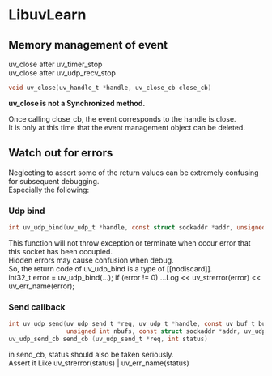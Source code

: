 # LibuvLearn
  
## Memory management of event  
uv_close after uv_timer_stop  
uv_close after uv_udp_recv_stop
```C
void uv_close(uv_handle_t *handle, uv_close_cb close_cb)
```
**uv_close is not a Synchronized method.**  

Once calling close_cb, the event corresponds to the handle is close.  
It is only at this time that the event management object can be deleted.  
  
## Watch out for errors  
Neglecting to assert some of the return values can be extremely confusing for subsequent debugging.  
Especially the following:  
### Udp bind  
```C
int uv_udp_bind(uv_udp_t *handle, const struct sockaddr *addr, unsigned int flags)
```
This function will not throw exception or terminate when occur error that this socket has been occupied.  
Hidden errors may cause confusion when debug.  
So, the return code of uv_udp_bind is a type of [[nodiscard]].  
    int32_t error = uv_udp_bind(...);
    if (error != 0) ...Log << uv_strerror(error) << uv_err_name(error);

### Send callback  
```C
int uv_udp_send(uv_udp_send_t *req, uv_udp_t *handle, const uv_buf_t bufs[],  
                unsigned int nbufs, const struct sockaddr *addr, uv_udp_send_cb send_cb);  
uv_udp_send_cb send_cb (uv_udp_send_t *req, int status)
```
in send_cb, status should also be taken seriously.  
Assert it Like uv_strerror(status) | uv_err_name(status)  